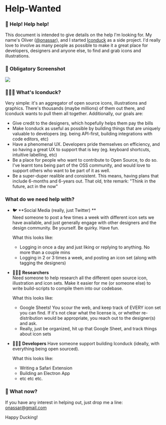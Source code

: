 # Help-Wanted

### 📣 Help! Help help!  
This document is intended to give details on the help I'm looking for. My name's Oliver ([@onassar](https://github.com/onassar/)), and I started [Iconduck](https://iconduck.com/) as a side project. I'd really love to involve as many people as possible to make it a great place for developers, designers and anyone else, to find and grab icons and illustrations.

### 📸 Obligatory Screenshot
![](https://i.imgur.com/IAOsFdf.png)

### 🤷🏻‍♂️ What's Iconduck?
Very simple: it's an aggregator of open source icons, illustrations and graphics. There's thousands (maybe millions) of them out there, and Iconduck wants to pull them all together. Additionally, our goals are:

- Give credit to the designers, which hopefully helps them pay the bills
- Make Iconduck as useful as possible by building things that are uniquely valuable to developers (eg. being API-first, building integrations with code editors, etc)
- Have a phenomenal UX. Developers pride themselves on efficiency, and so having a great UX to support that is key (eg. keyboard shortcuts, intuitive labelling, etc)
- Be a place for people who want to contribute to Open Source, to do so. I've learnt tons being part of the OSS community, and would love to support others who want to be part of it as well.
- Be a super-duper realible and consistent. This means, having plans that include 6-months and 6-years out. That old, trite remark: "Think in the future, act in the now"

### What do we need help with?

- 🐦 **Social Media (really, just Twitter) **  
  Need someone to post a few times a week with different icon sets we have available, and just generally engage with other designers and the design community. Be yourself. Be quirky. Have fun.

  What this looks like:  
  - Logging in once a day and just liking or replying to anything. No more than a couple mins
  - Logging in 2 or 3 times a week, and posting an icon set (along with tagging the designers)

- 🙇🏽‍♀️ **Researchers**  
  Need someone to help research all the different open source icon, illustration and icon sets. Make it easier for me (or someone else) to write build-scripts to compile them into our codebase.

  What this looks like:  
  - Google Sheets! You scour the web, and keep track of EVERY icon set you can find. If it's not clear what the license is, or whether re-distribution would be appropriate, you reach out to the designer(s) and ask.
  - Really, just be organized, hit up that Google Sheet, and track things about icon sets

- 👩🏿‍💻 **Developers**
  Have someone support building Iconduck (ideally, with everything being open sourced).

  What this looks like:
  - Writing a Safari Extension
  - Building an Electron App
  - etc etc etc.

### 🎣 What now?
If you have any interest in helping out, just drop me a line: [onassar@gmail.com](mailto:onassar@gmail.com)

Happy Ducking!
